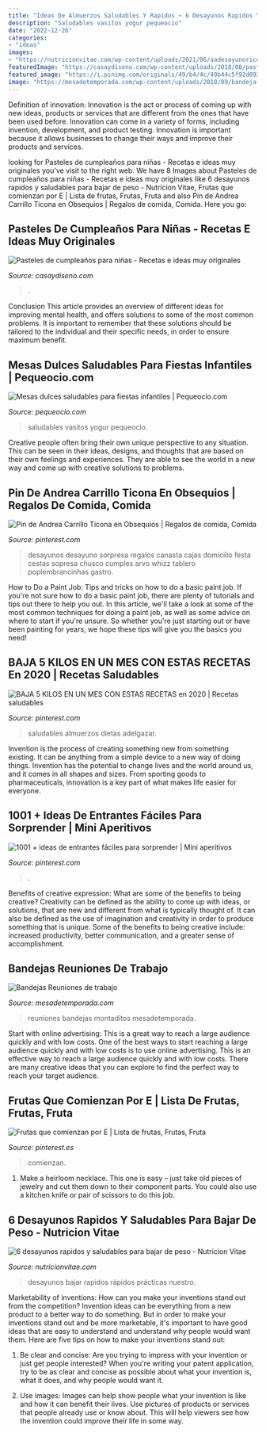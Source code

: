 ```yaml
---
title: "Ideas De Almuerzos Saludables Y Rapidos ~ 6 Desayunos Rapidos Y Saludables Para Bajar De Peso"
description: "Saludables vasitos yogur pequeocio"
date: "2022-12-26"
categories:
- "ideas"
images:
- "https://nutricionvitae.com/wp-content/uploads/2021/06/aadesayunorico.jpg"
featuredImage: "https://casaydiseno.com/wp-content/uploads/2018/08/pastel-cumplenaos-nina-opciones-originales.jpeg"
featured_image: "https://i.pinimg.com/originals/49/b4/4c/49b44c5f92d093f14cb6d492a3c1d540.jpg"
image: "https://mesadetemporada.com/wp-content/uploads/2018/09/bandeja-de-mini-montaditos-2-1.jpg"
---
```



Definition of innovation:
Innovation is the act or process of coming up with new ideas, products or services that are different from the ones that have been used before. Innovation can come in a variety of forms, including invention, development, and product testing. Innovation is important because it allows businesses to change their ways and improve their products and services.

	

		
looking for Pasteles de cumpleaños para niñas - Recetas e ideas muy originales you've visit to the right web. We have 8 Images about Pasteles de cumpleaños para niñas - Recetas e ideas muy originales like 6 desayunos rapidos y saludables para bajar de peso - Nutricion Vitae, Frutas que comienzan por E | Lista de frutas, Frutas, Fruta and also Pin de Andrea Carrillo Ticona en Obsequios | Regalos de comida, Comida. Here you go:
		
    
## Pasteles De Cumpleaños Para Niñas - Recetas E Ideas Muy Originales

<img loading=lazy src="https://casaydiseno.com/wp-content/uploads/2018/08/pastel-cumplenaos-nina-opciones-originales.jpeg" onerror="this.onerror=null;this.src='https://tse2.mm.bing.net/th?id=OIP.Jq6lD2LXrn2Xtl1CReMLWQHaLH&amp;pid=15.1';" alt="Pasteles de cumpleaños para niñas - Recetas e ideas muy originales">

_Source: casaydiseno.com_

>. 

	

Conclusion
This article provides an overview of different ideas for improving mental health, and offers solutions to some of the most common problems. It is important to remember that these solutions should be tailored to the individual and their specific needs, in order to ensure maximum benefit.

    
## Mesas Dulces Saludables Para Fiestas Infantiles | Pequeocio.com

<img loading=lazy src="https://www.pequeocio.com/wp-content/uploads/2015/06/Vasitos-de-fresas-yogur-y-MM2.jpg" onerror="this.onerror=null;this.src='https://tse3.mm.bing.net/th?id=OIP.2xUR-O4nZ8mJ_OjNQORdqQHaLK&amp;pid=15.1';" alt="Mesas dulces saludables para fiestas infantiles | Pequeocio.com">

_Source: pequeocio.com_

>saludables vasitos yogur pequeocio. 

	

Creative people often bring their own unique perspective to any situation. This can be seen in their ideas, designs, and thoughts that are based on their own feelings and experiences. They are able to see the world in a new way and come up with creative solutions to problems.

    
## Pin De Andrea Carrillo Ticona En Obsequios | Regalos De Comida, Comida

<img loading=lazy src="https://i.pinimg.com/originals/49/b4/4c/49b44c5f92d093f14cb6d492a3c1d540.jpg" onerror="this.onerror=null;this.src='https://tse3.mm.bing.net/th?id=OIP.MZkiWtPXCD6y8RAwXRyklQHaLS&amp;pid=15.1';" alt="Pin de Andrea Carrillo Ticona en Obsequios | Regalos de comida, Comida">

_Source: pinterest.com_

>desayunos desayuno sorpresa regalos canasta cajas domicilio festa cestas sopresa chusco cumples arvo whizz tablero poplembrancinhas gastro. 

	

How to Do a Paint Job: Tips and tricks on how to do a basic paint job.
If you're not sure how to do a basic paint job, there are plenty of tutorials and tips out there to help you out. In this article, we'll take a look at some of the most common techniques for doing a paint job, as well as some advice on where to start if you're unsure. So whether you're just starting out or have been painting for years, we hope these tips will give you the basics you need!

    
## BAJA 5 KILOS EN UN MES CON ESTAS RECETAS En 2020 | Recetas Saludables

<img loading=lazy src="https://i.pinimg.com/736x/f2/59/8a/f2598aa5a91b698b40086d5d797e275d.jpg" onerror="this.onerror=null;this.src='https://tse1.mm.bing.net/th?id=OIP.rLwPZhyNgjbw1SDyL4bCkwHaLH&amp;pid=15.1';" alt="BAJA 5 KILOS EN UN MES CON ESTAS RECETAS en 2020 | Recetas saludables">

_Source: pinterest.com_

>saludables almuerzos dietas adelgazar. 

	

Invention is the process of creating something new from something existing. It can be anything from a simple device to a new way of doing things. Invention has the potential to change lives and the world around us, and it comes in all shapes and sizes. From sporting goods to pharmaceuticals, innovation is a key part of what makes life easier for everyone.

    
## 1001 + Ideas De Entrantes Fáciles Para Sorprender | Mini Aperitivos

<img loading=lazy src="https://i.pinimg.com/736x/53/79/ba/5379ba6cb827f4b21653a6a56a1f0f0b.jpg" onerror="this.onerror=null;this.src='https://tse4.mm.bing.net/th?id=OIP.pWTfsKFZ9zJX1Dk5rCWRbwHaEK&amp;pid=15.1';" alt="1001 + ideas de entrantes fáciles para sorprender | Mini aperitivos">

_Source: pinterest.com_

>. 

	

Benefits of creative expression: What are some of the benefits to being creative?
Creativity can be defined as the ability to come up with ideas, or solutions, that are new and different from what is typically thought of. It can also be defined as the use of imagination and creativity in order to produce something that is unique. Some of the benefits to being creative include: increased productivity, better communication, and a greater sense of accomplishment.

    
## Bandejas Reuniones De Trabajo

<img loading=lazy src="https://mesadetemporada.com/wp-content/uploads/2018/09/bandeja-de-mini-montaditos-2-1.jpg" onerror="this.onerror=null;this.src='https://tse1.mm.bing.net/th?id=OIP.O9akynUW1U9e5uXNxIm_iQHaEA&amp;pid=15.1';" alt="Bandejas Reuniones de trabajo">

_Source: mesadetemporada.com_

>reuniones bandejas montaditos mesadetemporada. 

	

Start with online advertising: This is a great way to reach a large audience quickly and with low costs.
One of the best ways to start reaching a large audience quickly and with low costs is to use online advertising. This is an effective way to reach a large audience quickly and with low costs. There are many creative ideas that you can explore to find the perfect way to reach your target audience.

    
## Frutas Que Comienzan Por E | Lista De Frutas, Frutas, Fruta

<img loading=lazy src="https://i.pinimg.com/736x/5e/e3/a1/5ee3a1610f1dc23a8b52a2d8db974ff2.jpg" onerror="this.onerror=null;this.src='https://tse1.mm.bing.net/th?id=OIP.DvQoAD_7tif-47GUQILs9gHaLH&amp;pid=15.1';" alt="Frutas que comienzan por E | Lista de frutas, Frutas, Fruta">

_Source: pinterest.es_

>comienzan. 

	

1. Make a heirloom necklace. This one is easy – just take old pieces of jewelry and cut them down to their component parts. You could also use a kitchen knife or pair of scissors to do this job. 

    
## 6 Desayunos Rapidos Y Saludables Para Bajar De Peso - Nutricion Vitae

<img loading=lazy src="https://nutricionvitae.com/wp-content/uploads/2021/06/aadesayunorico.jpg" onerror="this.onerror=null;this.src='https://tse3.mm.bing.net/th?id=OIP.mUuzcKTLUfQ9jHdlq2FzQwHaHf&amp;pid=15.1';" alt="6 desayunos rapidos y saludables para bajar de peso - Nutricion Vitae">

_Source: nutricionvitae.com_

>desayunos bajar rapidos rápidos prácticas nuestro. 

	

Marketability of inventions: How can you make your inventions stand out from the competition?
Invention ideas can be everything from a new product to a better way to do something. But in order to make your inventions stand out and be more marketable, it's important to have good ideas that are easy to understand and understand why people would want them. Here are five tips on how to make your inventions stand out:
1. Be clear and concise: Are you trying to impress with your invention or just get people interested? When you're writing your patent application, try to be as clear and concise as possible about what your invention is, what it does, and why people would want it.

2. Use images: Images can help show people what your invention is like and how it can benefit their lives. Use pictures of products or services that people already use or know about. This will help viewers see how the invention could improve their life in some way.

